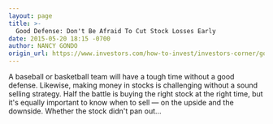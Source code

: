 ```yaml
---
layout: page
title: >-
  Good Defense: Don't Be Afraid To Cut Stock Losses Early
date: 2015-05-20 18:15 -0700
author: NANCY GONDO
origin_url: https://www.investors.com/how-to-invest/investors-corner/good-defense-dont-be-afraid-to-cut-stock-losses-early
---
```






A baseball or basketball team will have a tough time without a good defense. Likewise, making money in stocks is challenging without a sound selling strategy. Half the battle is buying the right stock at the right time, but it's equally important to know when to sell — on the upside and the downside. Whether the stock didn't pan out…

 

